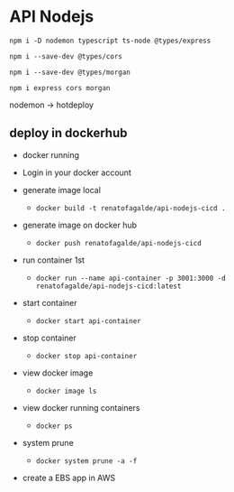 # API Nodejs 

```shell
npm i -D nodemon typescript ts-node @types/express
```
```shell
npm i --save-dev @types/cors
```

```shell
npm i --save-dev @types/morgan
```

```shell
npm i express cors morgan
```

nodemon -> hotdeploy


## deploy in dockerhub
- docker running
- Login in your docker account
- generate image local
  - ```shell
    docker build -t renatofagalde/api-nodejs-cicd .
    ```
- generate image on docker hub
  - ```shell
    docker push renatofagalde/api-nodejs-cicd
    ```
- run container 1st
  - ```shell
    docker run --name api-container -p 3001:3000 -d renatofagalde/api-nodejs-cicd:latest
    ```
- start container
  - ```shell
    docker start api-container
    ```
- stop container
  - ```shell
    docker stop api-container
    ```
- view docker image
  - ```shell
    docker image ls
    ```
- view docker running containers
  - ```shell
    docker ps
    ```
- system prune
  - ```shell
    docker system prune -a -f
    ```

- create a EBS app in AWS    
